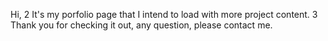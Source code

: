 Hi,
2
It's my porfolio page that I intend to load with more project content.
3
Thank you for checking it out, any question, please contact me.
